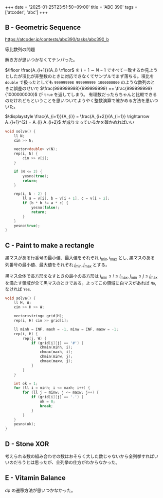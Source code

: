 +++
date = '2025-01-25T23:51:50+09:00'
title = 'ABC 390'
tags = ['atcoder', 'abc']
+++

## B - Geometric Sequence

<https://atcoder.jp/contests/abc390/tasks/abc390_b>

等比数列の問題

解き方が思いつかなくてテンパった。

$\lfloor \frac{A_{i+1}}{A_i} \rfloor$ を $i = 1\sim N-1$ ですべて一致するか見ようとしたが項比が非整数のときに対応できなくてサンプルでまず落ちる。項比を `double` で扱ったとしても `999999998 999999999 1000000000` のような数列のときに誤差のせいで $\frac{999999998}{999999999} == \frac{999999999}{1000000000}$ が `true` を返してしまう。
有理数だったらちゃんと比較できるのだけれどもということを思いついてようやく整数演算で確かめる方法を思いついた。

$\displaystyle \frac{A_{i+1}}{A_{i}} = \frac{A_{i+2}}{A_{i+1}} \rightarrow A_{i+1}^{2} = A_{i} A_{i+2}$ が成り立っているかを確かめればいい

```cpp
void solve() {
    ll N;
    cin >> N;

    vector<double> v(N);
    rep(i, N) {
        cin >> v[i];
    }

    if (N <= 2) {
        yesno(true);
        return;
    }

    rep(i, N - 2) {
        ll a = v[i], b = v[i + 1], c = v[i + 2];
        if (b * b != a * c) {
            yesno(false);
            return;
        }
    }
    yesno(true);
}
```

## C - Paint to make a rectangle

黒マスがある行番号の最小値、最大値をそれぞれ $i_{\mathrm{ min }}, i_{\mathrm{ max }}$ とし, 黒マスのある列番号の最小値、最大値をそれぞれ $j_{\mathrm{ min }}, j_{\mathrm{ max }}$ とする。

黒マス全体で長方形をなすときの最小の長方形は $i_{\mathrm{min}} \leq i \leq i_{\mathrm{max}}$, $j_{\mathrm{min}} \leq j \leq j_{\mathrm{max}}$ を満たす領域が全て黒マスのときである。よってこの領域に白マスがあれば `No`, なければ `Yes`.

```cpp
void solve() {
    ll H, W;
    cin >> H >> W;

    vector<string> grid(H);
    rep(i, H) cin >> grid[i];

    ll minh = INF, maxh = -1, minw = INF, maxw = -1;
    rep(i, H) {
        rep(j, W) {
            if (grid[i][j] == '#') {
                chmin(minh, i);
                chmax(maxh, i);
                chmin(minw, j);
                chmax(maxw, j);
            }
        }
    }

    int ok = 1;
    for (ll i = minh; i <= maxh; i++) {
        for (ll j = minw; j <= maxw; j++) {
            if (grid[i][j] == '.') {
                ok = 0;
                break;
            }
        }
    }
    yesno(ok);
}
```

## D - Stone XOR

考えられる数の組み合わせの数はおそらく大した数じゃないから全列挙すればいいのだろうとは思ったが、全列挙の仕方がわからなかった。

## E - Vitamin Balance

dp の遷移方法が思いつかなかった。
